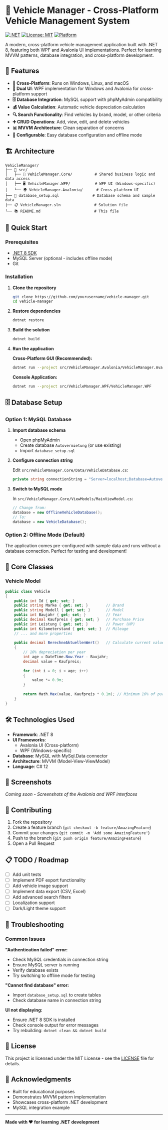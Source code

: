 # 🚗 Vehicle Manager - Cross-Platform Vehicle Management System

[![.NET](https://img.shields.io/badge/.NET-8.0-blue.svg)](https://dotnet.microsoft.com/)
[![License: MIT](https://img.shields.io/badge/License-MIT-yellow.svg)](https://opensource.org/licenses/MIT)
[![Platform](https://img.shields.io/badge/Platform-Windows%20%7C%20Linux%20%7C%20macOS-lightgrey.svg)](https://github.com/avaloniaui/Avalonia)

A modern, cross-platform vehicle management application built with .NET 8, featuring both WPF and Avalonia UI implementations. Perfect for learning MVVM patterns, database integration, and cross-platform development.

## 🌟 Features

- **📱 Cross-Platform**: Runs on Windows, Linux, and macOS
- **🎨 Dual UI**: WPF implementation for Windows and Avalonia for cross-platform support
- **🗄️ Database Integration**: MySQL support with phpMyAdmin compatibility
- **💰 Value Calculation**: Automatic vehicle depreciation calculation
- **🔍 Search Functionality**: Find vehicles by brand, model, or other criteria
- **➕ CRUD Operations**: Add, view, edit, and delete vehicles
- **📊 MVVM Architecture**: Clean separation of concerns
- **🔧 Configurable**: Easy database configuration and offline mode

## 🏗️ Architecture

```
VehicleManager/
├── 📁 src/
│   ├── 🔧 VehicleManager.Core/          # Shared business logic and data access
│   ├── 🖥️ VehicleManager.WPF/           # WPF UI (Windows-specific)
│   └── 🌍 VehicleManager.Avalonia/      # Cross-platform UI
├── 📄 database_setup.sql               # Database schema and sample data
├── 📋 VehicleManager.sln               # Solution file
└── 📚 README.md                        # This file
```

## 🚀 Quick Start

### Prerequisites

- [.NET 8 SDK](https://dotnet.microsoft.com/download/dotnet/8.0)
- MySQL Server (optional - includes offline mode)
- Git

### Installation

1. **Clone the repository**
   ```bash
   git clone https://github.com/yourusername/vehicle-manager.git
   cd vehicle-manager
   ```

2. **Restore dependencies**
   ```bash
   dotnet restore
   ```

3. **Build the solution**
   ```bash
   dotnet build
   ```

4. **Run the application**
   
   **Cross-Platform GUI (Recommended):**
   ```bash
   dotnet run --project src/VehicleManager.Avalonia/VehicleManager.Avalonia
   ```
   
   **Console Application:**
   ```bash
   dotnet run --project src/VehicleManager.WPF/VehicleManager.WPF
   ```

## 🗄️ Database Setup

### Option 1: MySQL Database

1. **Import database schema**
   - Open phpMyAdmin
   - Create database `Autovermietung` (or use existing)
   - Import `database_setup.sql`

2. **Configure connection string**
   
   Edit `src/VehicleManager.Core/Data/VehicleDatabase.cs`:
   ```csharp
   private string connectionString = "Server=localhost;Database=Autovermietung;Uid=root;Pwd=YOUR_PASSWORD;";
   ```

3. **Switch to MySQL mode**
   
   In `src/VehicleManager.Core/ViewModels/MainViewModel.cs`:
   ```csharp
   // Change from:
   database = new OfflineVehicleDatabase();
   // To:
   database = new VehicleDatabase();
   ```

### Option 2: Offline Mode (Default)

The application comes pre-configured with sample data and runs without a database connection. Perfect for testing and development!

## 🎯 Core Classes

### Vehicle Model
```csharp
public class Vehicle
{
    public int Id { get; set; }
    public string Marke { get; set; }        // Brand
    public string Modell { get; set; }       // Model
    public int Baujahr { get; set; }         // Year
    public decimal Kaufpreis { get; set; }   // Purchase Price
    public int Leistung { get; set; }        // Power (HP)
    public int Kilometerstand { get; set; }  // Mileage
    // ... and more properties
    
    public decimal BerechneAktuellenWert()   // Calculate current value
    {
        // 10% depreciation per year
        int age = DateTime.Now.Year - Baujahr;
        decimal value = Kaufpreis;
        
        for (int i = 0; i < age; i++)
        {
            value *= 0.9m;
        }
        
        return Math.Max(value, Kaufpreis * 0.1m); // Minimum 10% of purchase price
    }
}
```

## 🛠️ Technologies Used

- **Framework**: .NET 8
- **UI Frameworks**: 
  - Avalonia UI (Cross-platform)
  - WPF (Windows-specific)
- **Database**: MySQL with MySql.Data connector
- **Architecture**: MVVM (Model-View-ViewModel)
- **Language**: C# 12

## 📸 Screenshots

*Coming soon - Screenshots of the Avalonia and WPF interfaces*

## 🤝 Contributing

1. Fork the repository
2. Create a feature branch (`git checkout -b feature/AmazingFeature`)
3. Commit your changes (`git commit -m 'Add some AmazingFeature'`)
4. Push to the branch (`git push origin feature/AmazingFeature`)
5. Open a Pull Request

## 📋 TODO / Roadmap

- [ ] Add unit tests
- [ ] Implement PDF export functionality
- [ ] Add vehicle image support
- [ ] Implement data export (CSV, Excel)
- [ ] Add advanced search filters
- [ ] Localization support
- [ ] Dark/Light theme support

## 🐛 Troubleshooting

### Common Issues

**"Authentication failed" error:**
- Check MySQL credentials in connection string
- Ensure MySQL server is running
- Verify database exists
- Try switching to offline mode for testing

**"Cannot find database" error:**
- Import `database_setup.sql` to create tables
- Check database name in connection string

**UI not displaying:**
- Ensure .NET 8 SDK is installed
- Check console output for error messages
- Try rebuilding: `dotnet clean && dotnet build`

## 📄 License

This project is licensed under the MIT License - see the [LICENSE](LICENSE) file for details.

## 🙏 Acknowledgments

- Built for educational purposes
- Demonstrates MVVM pattern implementation
- Showcases cross-platform .NET development
- MySQL integration example

---

**Made with ❤️ for learning .NET development**